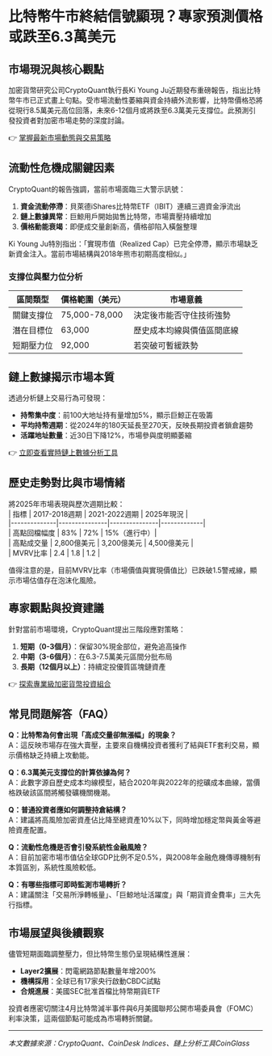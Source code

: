 # 比特幣牛市終結信號顯現？專家預測價格或跌至6.3萬美元  

## 市場現況與核心觀點  
加密貨幣研究公司CryptoQuant執行長Ki Young Ju近期發布重磅報告，指出比特幣牛市已正式畫上句點。受市場流動性萎縮與資金持續外流影響，比特幣價格恐將從現行8.5萬美元高位回落，未來6-12個月或將跌至6.3萬美元支撐位。此預測引發投資者對加密市場走勢的深度討論。  

👉 [掌握最新市場動態與交易策略](https://bit.ly/okx_welcome)  

## 流動性危機成關鍵因素  
CryptoQuant的報告強調，當前市場面臨三大警示訊號：  
1. **資金流動停滯**：貝萊德iShares比特幣ETF（IBIT）連續三週資金淨流出  
2. **鏈上數據異常**：巨鯨用戶開始拋售比特幣，市場賣壓持續增加  
3. **價格動能衰竭**：即便成交量創新高，價格卻陷入橫盤整理  

Ki Young Ju特別指出：「實現市值（Realized Cap）已完全停滯，顯示市場缺乏新資金注入。當前市場結構與2018年熊市初期高度相似。」  

### 支撐位與壓力位分析  
| 區間類型 | 價格範圍（美元） | 市場意義 |  
|----------|------------------|----------|  
| 關鍵支撐位 | 75,000-78,000   | 決定後市能否守住技術強勢 |  
| 潛在目標位 | 63,000          | 歷史成本均線與價值區間底線 |  
| 短期壓力位 | 92,000          | 若突破可暫緩跌勢 |  

## 鏈上數據揭示市場本質  
透過分析鏈上交易行為可發現：  
- **持幣集中度**：前100大地址持有量增加5%，顯示巨鯨正在吸籌  
- **平均持幣週期**：從2024年的180天延長至270天，反映長期投資者鎖倉趨勢  
- **活躍地址數量**：近30日下降12%，市場參與度明顯萎縮  

👉 [立即查看實時鏈上數據分析工具](https://bit.ly/okx_welcome)  

## 歷史走勢對比與市場情緒  
將2025年市場表現與歷次週期比較：  
| 指標         | 2017-2018週期 | 2021-2022週期 | 2025年現況 |  
|--------------|---------------|---------------|-------------|  
| 高點回檔幅度 | 83%           | 72%           | 15%（進行中）|  
| 高點成交量   | 2,800億美元   | 3,200億美元   | 4,500億美元 |  
| MVRV比率     | 2.4           | 1.8           | 1.2         |  

值得注意的是，目前MVRV比率（市場價值與實現價值比）已跌破1.5警戒線，顯示市場估值存在泡沫化風險。  

## 專家觀點與投資建議  
針對當前市場環境，CryptoQuant提出三階段應對策略：  
1. **短期（0-3個月）**：保留30%現金部位，避免追高操作  
2. **中期（3-6個月）**：在6.3-7.5萬美元區間分批布局  
3. **長期（12個月以上）**：持續定投優質區塊鏈資產  

👉 [探索專業級加密貨幣投資組合](https://bit.ly/okx_welcome)  

## 常見問題解答（FAQ）  
**Q：比特幣為何會出現「高成交量卻無漲幅」的現象？**  
A：這反映市場存在強大賣壓，主要來自機構投資者獲利了結與ETF套利交易，顯示價格缺乏持續上攻動能。  

**Q：6.3萬美元支撐位的計算依據為何？**  
A：此數字源自歷史成本均線模型，結合2020年與2022年的挖礦成本曲線，當價格跌破該區間將觸發礦機關機潮。  

**Q：普通投資者應如何調整持倉結構？**  
A：建議將高風險加密資產佔比降至總資產10%以下，同時增加穩定幣與黃金等避險資產配置。  

**Q：流動性危機是否會引發系統性金融風險？**  
A：目前加密市場市值佔全球GDP比例不足0.5%，與2008年金融危機傳導機制有本質區別，系統性風險較低。  

**Q：有哪些指標可即時監測市場轉折？**  
A：建議關注「交易所淨轉帳量」、「巨鯨地址活躍度」與「期貨資金費率」三大先行指標。  

## 市場展望與後續觀察  
儘管短期面臨調整壓力，但比特幣生態仍呈現結構性進展：  
- **Layer2擴展**：閃電網路節點數量年增200%  
- **機構採用**：全球已有17家央行啟動CBDC試點  
- **合規進展**：美國SEC批准首檔比特幣期貨ETF  

投資者應密切關注4月比特幣減半事件與6月美國聯邦公開市場委員會（FOMC）利率決策，這兩個節點可能成為市場轉折關鍵。  

---  
*本文數據來源：CryptoQuant、CoinDesk Indices、鏈上分析工具CoinGlass*